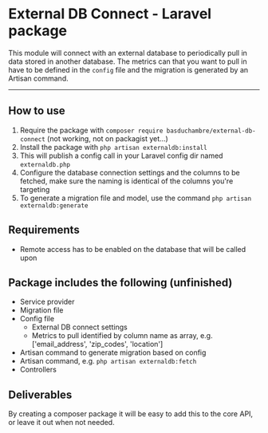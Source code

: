 # External DB Connect - Laravel package

This module will connect with an external database to periodically pull in data stored in another database. The metrics can that you want to pull in have to be defined in the `config` file and the migration is generated by an Artisan command.

***

## How to use

1. Require the package with `composer require basduchambre/external-db-connect` (not working, not on packagist yet...)
2. Install the package with `php artisan externaldb:install`
3. This will publish a config call in your Laravel config dir named `externaldb.php`
4. Configure the database connection settings and the columns to be fetched, make sure the naming is identical of the columns you're targeting
5. To generate a migration file and model, use the command `php artisan externaldb:generate`

## Requirements

- Remote access has to be enabled on the database that will be called upon

## Package includes the following (unfinished)

- Service provider
- Migration file
- Config file
    - External DB connect settings
    - Metrics to pull identified by column name as array, e.g. ['email_address', 'zip_codes', 'location']
- Artisan command to generate migration based on config
- Artisan command, e.g. `php artisan externaldb:fetch`
- Controllers

## Deliverables

By creating a composer package it will be easy to add this to the core API, or leave it out when not needed.
